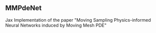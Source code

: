 MMPdeNet
---

Jax Implementation of the paper "Moving Sampling Physics-informed Neural Networks induced by Moving Mesh PDE"